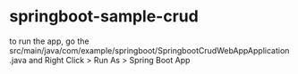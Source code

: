 # springboot-sample-crud

to run the app, go the src/main/java/com/example/springboot/SpringbootCrudWebAppApplication.java and Right Click > Run As > Spring Boot App
